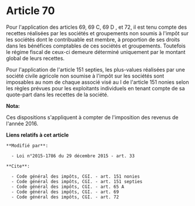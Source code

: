 # Article 70

Pour l'application des articles 69, 69 C, 69 D , et 72, il est tenu compte des recettes réalisées par les sociétés et
groupements non soumis à l'impôt sur les sociétés dont le contribuable est membre, à proportion de ses droits dans les
bénéfices comptables de ces sociétés et groupements. Toutefois le régime fiscal de ceux-ci demeure déterminé uniquement par
le montant global de leurs recettes. 

Pour l'application de l'article 151 septies, les plus-values réalisées par une société civile agricole non soumise à l'impôt
sur les sociétés sont imposables au nom de chaque associé visé au I de l'article 151 nonies selon les règles prévues pour les
exploitants individuels en tenant compte de sa quote-part dans les recettes de la société.

**Nota:**

Ces dispositions s'appliquent à compter de l'imposition des revenus de l'année 2016.

**Liens relatifs à cet article**

	**Modifié par**:

	  - Loi n°2015-1786 du 29 décembre 2015 - art. 33

	**Cite**:

	  - Code général des impôts, CGI. - art. 151 nonies
	  - Code général des impôts, CGI. - art. 151 septies
	  - Code général des impôts, CGI. - art. 65 A
	  - Code général des impôts, CGI. - art. 69
	  - Code général des impôts, CGI. - art. 72
